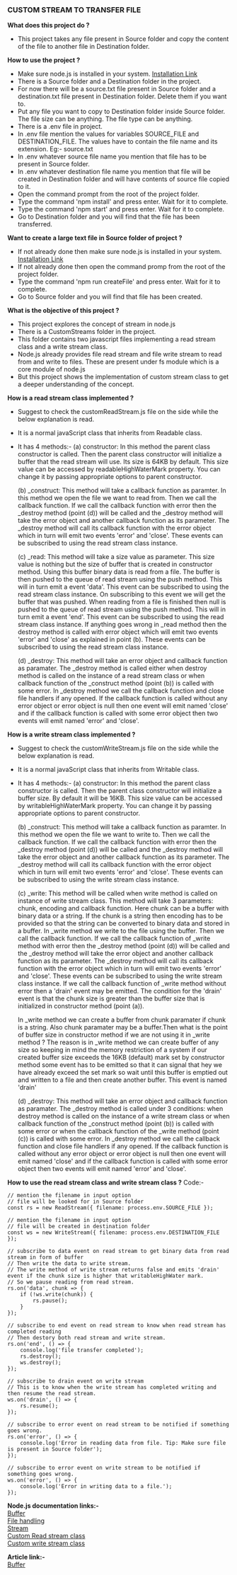 ### CUSTOM STREAM TO TRANSFER FILE
**What does this project do ?**
- This project takes any file present in Source folder and copy the content of the file to another file in Destination folder.

**How to use the project ?**
- Make sure node.js is installed in your system. <a href="https://nodejs.org/en/download/prebuilt-installer" target="_blank">Installation Link</a>
- There is a Source folder and a Destination folder in the project. 
- For now there will be a source.txt file present in Source folder and a destination.txt file present in Destination folder. Delete them if you want to.
- Put any file you want to copy to Destination folder inside Source folder. The file size can be anything. The file type can be anything.
- There is a .env file in project.
- In .env file mention the values for variables SOURCE_FILE and DESTINATION_FILE. The values have to contain the file name and its extension.
    Eg:- source.txt
- In .env whatever source file name you mention that file has to be present in Source folder.
- In .env whatever destination file name you mention that file will be created in Destination folder and will have contents of source file copied to it.
- Open the command prompt from the root of the project folder.
- Type the command 'npm install' and press enter. Wait for it to complete.
- Type the command 'npm start' and press enter. Wait for it to complete.
- Go to Destination folder and you will find that the file has been transferred.

**Want to create a large text file in Source folder of project ?**
- If not already done then make sure node.js is installed in your system. <a href="https://nodejs.org/en/download/prebuilt-installer" target="_blank">Installation Link</a>
- If not already done then open the command promp from the root of the project folder.
- Type the command 'npm run createFile' and press enter. Wait for it to complete.
- Go to Source folder and you will find that file has been created.

**What is the objective of this project ?**
- This project explores the concept of stream in node.js
- There is a CustomStreams folder in the project.
- This folder contains two javascript files implementing a read stream class and a write stream class.
- Node.js already provides file read stream and file write stream to read from and write to files. These are present under fs module which is a core module of node.js
- But this project shows the implementation of custom stream class to get a deeper understanding of the concept.

**How is a read stream class implemented ?**
- Suggest to check the customReadStream.js file on the side while the below explanation is read.
- It is a normal javaScript class that inherits from Readable class.
- It has 4 methods:-
    (a) constructor:
    In this method the parent class constructor is called. Then the parent class constructor will initialize a buffer that the read stream will use. Its size is 64KB by default. This size value can be accessed by readableHighWaterMark property. You can change it by passing appropriate options to parent constructor.

    (b) _construct:
    This method will take a callback function as paramter. In this method we open the file we want to read from. Then we call the callback function. If we call the callback function with error then the _destroy method (point (d)) will be called and the _destroy method will take the error object and another callback function as its parameter. The _destroy method will call its callback function with the error object which in turn will emit two events 'error' and 'close'. These events can be subscribed to using the read stream class instance.

    (c) _read:
    This method will take a size value as parameter. This size value is nothing but the size of buffer that is created in constructor method. Using this buffer binary data is read from a file. The buffer is then pushed to the queue of read stream using the push method. This will in turn emit a event 'data'. This event can be subscribed to using the read stream class instance. On subscribing to this event we will get the buffer that was pushed. When reading from a file is finished then null is pushed to the queue of read stream using the push method. This will in turn emit a event 'end'. This event can be subscribed to using the read stream class instance. If anything goes wrong in _read method then the destroy method is called with error object which will emit two events 'error' and 'close' as explained in point (b). These events can be subscribed to using the read stream class instance.

    (d) _destroy:
    This method will take an error object and callback function as paramater. The _destroy method is called either when destroy method is called on the instance of a read stream class or when callback function of the _construct method (point (b)) is called with some error. In _destroy method we call the callback function and close file handlers if any opened. If the callback function is called without any error object or error object is null then one event will emit named 'close' and if the callback function is called with some error object then two events will emit named 'error' and 'close'.

**How is a write stream class implemented ?**
- Suggest to check the customWriteStream.js file on the side while the below explanation is read.
- It is a normal javaScript class that inherits from Writable class.
- It has 4 methods:-
    (a) constructor:
    In this method the parent class constructor is called. Then the parent class constructor will initialize a buffer size. By default it will be 16KB. This size value can be accessed by writableHighWaterMark property. You can change it by passing appropriate options to parent constructor.

    (b) _construct:
    This method will take a callback function as paramter. In this method we open the file we want to write to. Then we call the callback function. If we call the callback function with error then the _destroy method (point (d)) will be called and the _destroy method will take the error object and another callback function as its parameter. The _destroy method will call its callback function with the error object which in turn will emit two events 'error' and 'close'. These events can be subscribed to using the write stream class instance.

    (c) _write:
    This method will be called when write method is called on instance of write stream class. This method will take 3 parameters: chunk, encoding and callback function. Here chunk can be a buffer with binary data or a string. If the chunk is a string then encoding has to be provided so that the string can be converted to binary data and stored in a buffer. In _write method we write to the file using the buffer. Then we call the callback function. If we call the callback function of _write method with error then the _destroy method (point (d)) will be called and the _destroy method will take the error object and another callback function as its parameter. The _destroy method will call its callback function with the error object which in turn will emit two events 'error' and 'close'. These events can be subscribed to using the write stream class instance. If we call the callback function of _write method without error then a 'drain' event may be emitted. The condition for the 'drain' event is that the chunk size is greater than the buffer size that is initialized in constructor method (point (a)). 
    
    In _write method we can create a buffer from chunk paramater if chunk is a string. Also chunk paramater may be a buffer.Then what is the point of buffer size in constructor method if we are not using it in _write method ? The reason is in _write method we can create buffer of any size so keeping in mind the memory restriction of a system if our created buffer size exceeds the 16KB (default) mark set by constructor method some event has to be emitted so that it can signal that hey we have already exceed the set mark so wait until this buffer is emptied out and written to a file and then create another buffer. This event is named 'drain'

    (d) _destroy:
    This method will take an error object and callback function as paramater. The _destroy method is called under 3 conditions: when destroy method is called on the instance of a write stream class or when callback function of the _construct method (point (b)) is called with some error or when the callback function of the _write method (point (c)) is called with some error. In _destroy method we call the callback function and close file handlers if any opened. If the callback function is called without any error object or error object is null then one event will emit named 'close' and if the callback function is called with some error object then two events will emit named 'error' and 'close'.

**How to use the read stream class and write stream class ?**
Code:-
    
    // mention the filename in input option
    // file will be looked for in Source folder
    const rs = new ReadStream({ filename: process.env.SOURCE_FILE });

    // mention the filename in input option
    // file will be created in destination folder
    const ws = new WriteStream({ filename: process.env.DESTINATION_FILE });

    // subscribe to data event on read stream to get binary data from read stream in form of buffer
    // Then write the data to write stream.
    // The write method of write stream returns false and emits 'drain' event if the chunk size is higher that writableHighWater mark.
    // So we pause reading from read stream.
    rs.on('data', chunk => {
        if (!ws.write(chunk)) {
            rs.pause();
        }
    });

    // subscribe to end event on read stream to know when read stream has completed reading
    // Then destory both read stream and write stream.
    rs.on('end', () => {
        console.log('file transfer completed');
        rs.destroy();
        ws.destroy();
    });

    // subscribe to drain event on write stream 
    // This is to know when the write stream has completed writing and then resume the read stream.
    ws.on('drain', () => {
        rs.resume();
    });

    // subscribe to error event on read stream to be notified if something goes wrong.
    rs.on('error', () => {
        console.log('Error in reading data from file. Tip: Make sure file is present in Source folder');
    });

    // subscribe to error event on write stream to be notified if something goes wrong.
    ws.on('error', () => {
        console.log('Error in writing data to a file.');
    });


**Node.js documentation links:-**<br/>
<a href="https://nodejs.org/docs/latest/api/buffer.html">Buffer</a><br/>
<a href="https://nodejs.org/docs/latest/api/fs.html">File handling</a><br/>
<a href="https://nodejs.org/docs/latest/api/stream.html">Stream</a><br/>
<a href="https://nodejs.org/docs/latest/api/stream.html#writable_constructcallback">Custom Read stream class</a><br/>
<a href="https://nodejs.org/docs/latest/api/stream.html#readable_constructcallback">Custom write stream class</a>

**Article link:-**<br/>
<a href="https://medium.com/@smrutisagarpattanaik1997/node-js-buffers-navigating-binary-data-6a997b0a5c22">Buffer</a><br/>









